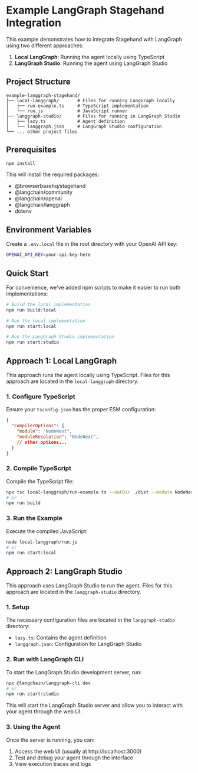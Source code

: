 # Example LangGraph Stagehand Integration

This example demonstrates how to integrate Stagehand with LangGraph using two different approaches:
1. **Local LangGraph**: Running the agent locally using TypeScript
2. **LangGraph Studio**: Running the agent using LangGraph Studio

## Project Structure

```
example-langgraph-stagehand/
├── local-langgraph/       # Files for running LangGraph locally
│   ├── run-example.ts     # TypeScript implementation
│   └── run.js             # JavaScript runner
├── langgraph-studio/      # Files for running in LangGraph Studio
│   ├── lazy.ts            # Agent definition
│   └── langgraph.json     # LangGraph Studio configuration
└── ... other project files
```

## Prerequisites

```bash
npm install
```

This will install the required packages:
- @browserbasehq/stagehand
- @langchain/community
- @langchain/openai
- @langchain/langgraph
- dotenv

## Environment Variables

Create a `.env.local` file in the root directory with your OpenAI API key:

```bash
OPENAI_API_KEY=your-api-key-here
```

## Quick Start

For convenience, we've added npm scripts to make it easier to run both implementations:

```bash
# Build the local implementation
npm run build:local

# Run the local implementation
npm run start:local

# Run the LangGraph Studio implementation
npm run start:studio
```

## Approach 1: Local LangGraph

This approach runs the agent locally using TypeScript. Files for this approach are located in the `local-langgraph` directory.

### 1. Configure TypeScript

Ensure your `tsconfig.json` has the proper ESM configuration:
```json
{
  "compilerOptions": {
    "module": "NodeNext",
    "moduleResolution": "NodeNext",
    // other options...
  }
}
```

### 2. Compile TypeScript

Compile the TypeScript file:

```bash
npx tsc local-langgraph/run-example.ts --outDir ./dist --module NodeNext
# or
npm run build
```

### 3. Run the Example

Execute the compiled JavaScript:

```bash
node local-langgraph/run.js
# or
npm run start:local
```

## Approach 2: LangGraph Studio

This approach uses LangGraph Studio to run the agent. Files for this approach are located in the `langgraph-studio` directory.

### 1. Setup

The necessary configuration files are located in the `langgraph-studio` directory:
- `lazy.ts`: Contains the agent definition
- `langgraph.json`: Configuration for LangGraph Studio

### 2. Run with LangGraph CLI

To start the LangGraph Studio development server, run:

```bash
npx @langchain/langgraph-cli dev
# or
npm run start:studio
```

This will start the LangGraph Studio server and allow you to interact with your agent through the web UI.

### 3. Using the Agent

Once the server is running, you can:
1. Access the web UI (usually at http://localhost:3000)
2. Test and debug your agent through the interface
3. View execution traces and logs